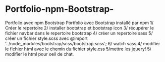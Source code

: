# Portfolio-npm-Bootstrap-
Portfolio avec npm Bootstrap
Portfolio avec Bootstrap installé par npm
1/ Créer le repertoire
2/ installer bootstrap et bootstrap icon
3/ récupérer le fichier navbar dans le repertoire bootstrap
4/ créer un repertoire sass
5/ créer un fichier style.scss avec @import '../node_modules/bootstrap/scss/bootstrap.scss';
6/ watch sass
4/ modifier le fichier html avec le chemin du fichier style.css
5/mettre les jquery!
5/ modifier le html pour oeil de chat.



